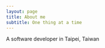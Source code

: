 ```yaml
---
layout: page
title: About me
subtitle: One thing at a time
---
```


A software developer in Taipei, Taiwan
